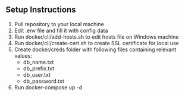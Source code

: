 ## Setup Instructions

1. Pull repository to your local machine
2. Edit .env file and fill it with config data
3. Run docker/cli/add-hosts.sh to edit hosts file on Windows machine
4. Run docker/cli/create-cert.sh to create SSL certificate for local use
5. Create docker/creds folder with following files containing relevant values:
   - db_name.txt
   - db_prefix.txt
   - db_user.txt
   - db_password.txt
6. Run docker-compose up -d
